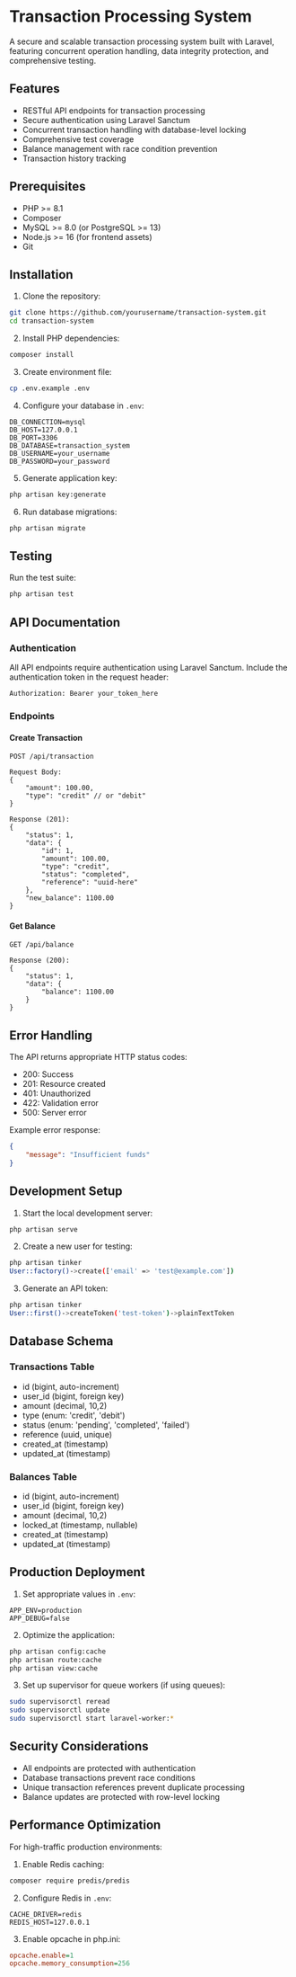# Transaction Processing System

A secure and scalable transaction processing system built with Laravel, featuring concurrent operation handling, data integrity protection, and comprehensive testing.

## Features

- RESTful API endpoints for transaction processing
- Secure authentication using Laravel Sanctum
- Concurrent transaction handling with database-level locking
- Comprehensive test coverage
- Balance management with race condition prevention
- Transaction history tracking

## Prerequisites

- PHP >= 8.1
- Composer
- MySQL >= 8.0 (or PostgreSQL >= 13)
- Node.js >= 16 (for frontend assets)
- Git

## Installation

1. Clone the repository:
```bash
git clone https://github.com/yourusername/transaction-system.git
cd transaction-system
```

2. Install PHP dependencies:
```bash
composer install
```

3. Create environment file:
```bash
cp .env.example .env
```

4. Configure your database in `.env`:
```
DB_CONNECTION=mysql
DB_HOST=127.0.0.1
DB_PORT=3306
DB_DATABASE=transaction_system
DB_USERNAME=your_username
DB_PASSWORD=your_password
```

5. Generate application key:
```bash
php artisan key:generate
```

6. Run database migrations:
```bash
php artisan migrate
```

## Testing

Run the test suite:
```bash
php artisan test
```

## API Documentation

### Authentication

All API endpoints require authentication using Laravel Sanctum. Include the authentication token in the request header:

```
Authorization: Bearer your_token_here
```

### Endpoints

#### Create Transaction
```
POST /api/transaction

Request Body:
{
    "amount": 100.00,
    "type": "credit" // or "debit"
}

Response (201):
{
    "status": 1,
    "data": {
        "id": 1,
        "amount": 100.00,
        "type": "credit",
        "status": "completed",
        "reference": "uuid-here"
    },
    "new_balance": 1100.00
}
```

#### Get Balance
```
GET /api/balance

Response (200):
{
    "status": 1,
    "data": {
        "balance": 1100.00
    }
}
```

## Error Handling

The API returns appropriate HTTP status codes:

- 200: Success
- 201: Resource created
- 401: Unauthorized
- 422: Validation error
- 500: Server error

Example error response:
```json
{
    "message": "Insufficient funds"
}
```

## Development Setup

1. Start the local development server:
```bash
php artisan serve
```

2. Create a new user for testing:
```bash
php artisan tinker
User::factory()->create(['email' => 'test@example.com'])
```

3. Generate an API token:
```bash
php artisan tinker
User::first()->createToken('test-token')->plainTextToken
```


## Database Schema

### Transactions Table
- id (bigint, auto-increment)
- user_id (bigint, foreign key)
- amount (decimal, 10,2)
- type (enum: 'credit', 'debit')
- status (enum: 'pending', 'completed', 'failed')
- reference (uuid, unique)
- created_at (timestamp)
- updated_at (timestamp)

### Balances Table
- id (bigint, auto-increment)
- user_id (bigint, foreign key)
- amount (decimal, 10,2)
- locked_at (timestamp, nullable)
- created_at (timestamp)
- updated_at (timestamp)

## Production Deployment

1. Set appropriate values in `.env`:
```
APP_ENV=production
APP_DEBUG=false
```

2. Optimize the application:
```bash
php artisan config:cache
php artisan route:cache
php artisan view:cache
```

3. Set up supervisor for queue workers (if using queues):
```bash
sudo supervisorctl reread
sudo supervisorctl update
sudo supervisorctl start laravel-worker:*
```

## Security Considerations

- All endpoints are protected with authentication
- Database transactions prevent race conditions
- Unique transaction references prevent duplicate processing
- Balance updates are protected with row-level locking

## Performance Optimization

For high-traffic production environments:

1. Enable Redis caching:
```bash
composer require predis/predis
```

2. Configure Redis in `.env`:
```
CACHE_DRIVER=redis
REDIS_HOST=127.0.0.1
```

3. Enable opcache in php.ini:
```ini
opcache.enable=1
opcache.memory_consumption=256
```
